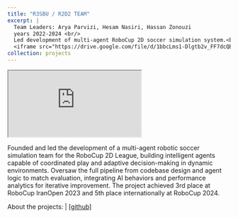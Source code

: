 ```yaml
---
title: "R3SBU / R2D2 TEAM"
excerpt: |
  Team Leaders: Arya Parvizi, Hesam Nasiri, Hassan Zonouzi
  years 2022-2024 <br/>
  Led development of multi-agent RoboCup 2D soccer simulation system.<br/>
  <iframe src="https://drive.google.com/file/d/1bbcLms1-Dlgtb2v_FF7dcQBJaCDqgCh2/view?usp=sharing"></iframe>
collection: projects
---
```


<iframe src="https://drive.google.com/file/d/1bbcLms1-Dlgtb2v_FF7dcQBJaCDqgCh2/view?usp=sharing"></iframe>

Founded and led the development of a multi-agent robotic soccer simulation team for the RoboCup 2D League, building intelligent agents capable of coordinated play and adaptive decision-making in dynamic environments. Oversaw the full pipeline from codebase design and agent logic to match evaluation, integrating AI behaviors and performance analytics for iterative improvement. The project achieved 3rd place at RoboCup IranOpen 2023 and 5th place internationally at RoboCup 2024.

About the projects: 
| [[github]](https://github.com/cserobotic)